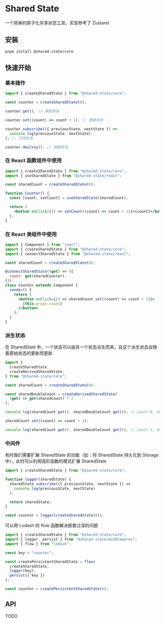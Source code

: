 # Shared State

一个简单的原子化共享状态工具，实现参考了 Zustand

## 安装

```
pnpm install @shared-state/core
```

## 快速开始

### 基本操作

```js
import { createSharedState } from "@shared-state/core";

const counter = createSharedState(0);

counter.get(); // 获取状态

counter.set((count) => count + 1); // 更新状态

counter.subscribe(({ previousState, nextState }) =>
  console.log(previousState, nextState)
); // 订阅状态

counter.destroy(); // 销毁状态
```

### 在 React 函数组件中使用

```jsx
import { createSharedState } from "@shared-state/core";
import { useSharedState } from "@shared-state/react";

const sharedCount = createSharedState(0);

function Counter() {
  const [count, setCount] = useSharedState(sharedCount);

  return (
    <button onClick={() => setCount((count) => count + 1)}>{count}</button>
  );
}
```

### 在 React 类组件中使用

```jsx
import { Component } from "react";
import { createSharedState } from "@shared-state/core";
import { connectSharedState } from "@shared-state/react";

const sharedCount = createSharedState(0);

@connectSharedState((get) => ({
  count: get(sharedCounter),
}))
class Counter extends Component {
  render() {
    return (
      <button onClick={() => sharedCount.set((count) => count + 1)}>
        {this.props.count}
      </button>
    );
  }
}
```

### 派生状态

在 SharedState 中，一个状态可以由另一个状态派生而来，且这个派生状态会随着原始状态的更新而更新

```js
import {
  createSharedState,
  createDerivedSharedState,
} from "@shared-state/core";

const sharedCount = createSharedState(0);

const sharedDoubleCount = createDerivedSharedState(
  (get) => get(sharedCount) * 2
);

console.log(sharedCount.get(), sharedDoubleCount.get()); // count:0, doubleCount:0

sharedCount.set((count) => count + 1);

console.log(sharedCount.get(), sharedDoubleCount.get()); // count:1, doubleCount:2
```

### 中间件

有时我们需要扩展 SharedState 的功能（如：将 SharedState 持久化到 Storage 中），此时可以利用高阶函数的模式扩展 SharedState

```js
import { createSharedState } from "@shared-state/core";

function logger(sharedState) {
  sharedState.subscribe(({ previousState, nextState }) =>
    console.log(previousState, nextState)
  );

  return sharedState;
}

const counter = logger(createSharedState(0));
```

可以用 Lodash 的 flow 函数解决嵌套过深的问题

```js
import { createSharedState } from "@shared-state/core";
import { logger, persist } from "@shared-state/middlewares";
import { flow } from "lodash";

const key = "counter";

const createPersistentSharedState = flow(
  createSharedState,
  logger(key),
  persist({ key })
);

const counter = createPersistentSharedState(0);
```

## API

TODO
